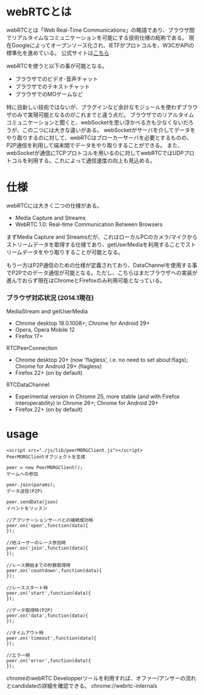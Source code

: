 # webRTCとは
webRTCとは「Web Real-Time Communications」の略語であり、ブラウザ間でリアルタイムなコミュニケーションを可能にする技術仕様の総称である。
現在Googleによってオープンソース化され、IETFがプロトコルを、W3CがAPIの標準化を進めている。
公式サイトは[こちら](http://www.webrtc.org/)

webRTCを使うと以下の事が可能となる。
   * ブラウザでのビデオ･音声チャット
   * ブラウザでのテキストチャット
   * ブラウザでのMOゲームなど

特に目新しい技術ではないが、プラグインなど余計なモジュールを使わずブラウザのみで実現可能となるのがこれまでと違う点だ。
ブラウザでのリアルタイムコミュニケーションと聞くと、webSocketを思い浮かべる方も少なくないだろうが、この二つには大きな違いがある。
webSocketがサーバを介してデータをやり取りするのに対して、webRTCはブローカーサーバを必要とするものの、P2P通信を利用して端末間でデータをやり取りすることができる。
また、webSocketが通信にTCPプロトコルを用いるのに対してwebRTCではUDPプロトコルを利用する。これによって通信速度の向上も見込める。

# 仕様
webRTCには大きく二つの仕様がある。

   * Media Capture and Streams
   * WebRTC 1.0: Real-time Communication Between Browsers

まずMedia Capture and Streamsだが、これはローカルPCのカメラ/マイクからストリームデータを取得する仕様であり、getUserMediaを利用することでストリームデータをやり取りすることが可能となる。

もう一方はP2P通信のための仕様が定義されており、DataChannelを使用する事でP2Pでのデータ通信が可能となる。ただし、こちらはまだブラウザへの実装が進んでおらず現在はChromeとFirefoxのみ利用可能となっている。

### ブラウザ対応状況 (2014.1現在)
MediaStream and getUserMedia

   * Chrome desktop 18.0.1008+; Chrome for Android 29+
   * Opera, Opera Mobile 12
   * Firefox 17+

RTCPeerConnection

   * Chrome desktop 20+ (now 'flagless', i.e. no need to set about:flags); Chrome for Android 29+ (flagless)
   * Firefox 22+ (on by default)

RTCDataChannel

   * Experimental version in Chrome 25, more stable (and with Firefox interoperability) in Chrome 26+; Chrome for Android 29+
   * Firefox 22+ (on by default)

# usage
```
<script src="./js/lib/peerMORGClient.js"></script>
PeerMORGClientオブジェクトを生成

peer = new PeerMORGClient();
ゲームへの参加

peer.join(params);
データ送信(P2P)

peer.sendData(json)
イベントをリッスン

//アプリケーションサーバとの接続成功時
peer.on('open',function(data){
});

//他ユーザーのレース参加時
peer.on('join',function(data){
});

//レース開始までの秒数取得時
peer.on('countdown',function(data){
});

//レーススタート時
peer.on('start',function(data){
});

//データ取得時(P2P)
peer.on('data',function(data){
});

//タイムアウト時
peer.on('timeout',function(data){
});

//エラー時
peer.on('error',function(data){
});
```

chromeのwebRTC Developperツールを利用すれば、オファー/アンサーの流れとcandidateの詳細を確認できる。
chrome://webrtc-internals